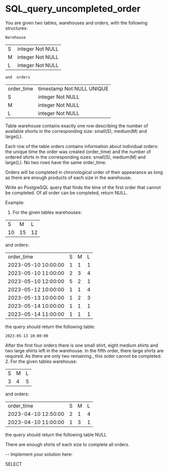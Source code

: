 # SQL_query_uncompleted_order
You are given two tables, warehouses and orders, with the following structures:

    Warehouse
|    |                 |
| ---| ----------------|
| S  | integer Not NULL|
| M  | integer Not NULL|
| L  | integer Not NULL|

    and  orders

|    |                 |
| ---| ----------------|
|order_time|timestamp Not NULL UNIQUE|
| S| integer Not NULL|
| M| integer Not NULL|
| L| integer Not NULL|

Table warehouse contains exactly one row describing the number of available shorts in the corresponding size: small(S), medium(M) and large(L).

Each row of the table orders contains information about individual orders: the unique time the order was created (order_time) and the number of ordered shirts in the corresponding sizes: small(S), medium(M) and large(L). No two rows have the same order_time.

Orders will be completed in chronological order of their appearance as long as there are enough products of each size in the warehouse.

Write an PostgreSQL query that finds the time of the first order that cannot be completed. Of all order can be completed, return NULL.

Example:
1. For the given tables warehouses:
   
|  |  |  |    
|--|--|--|
| S| M| L|
|10|15|12|

and orders:

|  |  |  |  | 
|--|--|--|--|
|order_time|  S  | M | L |
|2023-05-10 10:00:00| 1 | 1 | 1 |
|2023-05-10 11:00:00| 2 | 3 | 4 |
|2023-05-10 12:00:00| 5 | 2 | 1 |
|2023-05-12 10:00:00| 1 | 1 | 4 |
|2023-05-13 10:00:00| 1 | 2 | 3 |
|2023-05-14 10:00:00| 1 | 1 | 1 |
|2023-05-14 11:00:00| 1 | 1 | 1 |

the query should return the following table:

    2023-05-13 10:00:00

After the first four orders there is one small shirt, eight medium shirts and two large shirts left in the warehouse. In the fifth order, there large shirts are required. As there are only two remaining., this order cannot be completed.
2. For the given tables warehouse:

|  |  |  |    
|--|--|--|
| S| M| L|
| 3| 4| 5|

and orders:

|  |  |  |  | 
|--|--|--|--|
|order_time|  S  | M | L |
|2023-04-10 12:50:00| 2 | 1 | 4 |
|2023-04-10 11:00:00| 1 | 3 | 1 |

the query should return the following table
NULL

There are enough shirts of each size to complete all orders.      

-- Implement your solution here:

SELECT
